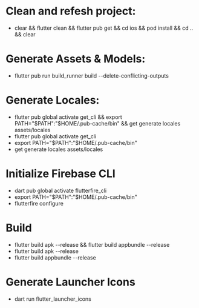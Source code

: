 # Clean and refesh project: 
- clear && flutter clean && flutter pub get && cd ios && pod install && cd .. && clear

# Generate Assets & Models: 
- flutter pub run build_runner build --delete-conflicting-outputs

# Generate Locales:
- flutter pub global activate get_cli && export PATH="$PATH":"$HOME/.pub-cache/bin" && get generate locales assets/locales
- flutter pub global activate get_cli
- export PATH="$PATH":"$HOME/.pub-cache/bin"
- get generate locales assets/locales

# Initialize Firebase CLI
- dart pub global activate flutterfire_cli
- export PATH="$PATH":"$HOME/.pub-cache/bin"
- flutterfire configure

# Build
- flutter build apk --release && flutter build appbundle --release
- flutter build apk --release
- flutter build appbundle --release

# Generate Launcher Icons
- dart run flutter_launcher_icons